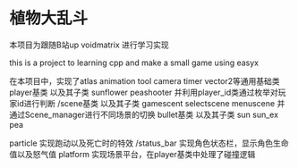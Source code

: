 # 植物大乱斗
本项目为跟随B站up voidmatrix 进行学习实现

this is a project to learning cpp and make a small game using easyx

在本项目中，实现了atlas animation tool camera timer vector2等通用基础类
player基类 以及其子类 sunflower peashooter 并利用player_id类通过枚举对玩家id进行判断
/scene基类 以及其子类 gamescent selectscene menuscene  并通过Scene_manager进行不同场景的切换
bullet基类 以及其子类 sun sun_ex pea

particle 实现跑动以及死亡时的特效
/status_bar 实现角色状态栏，显示角色生命值以及怒气值
platform 实现场景平台，在player基类中处理了碰撞逻辑



